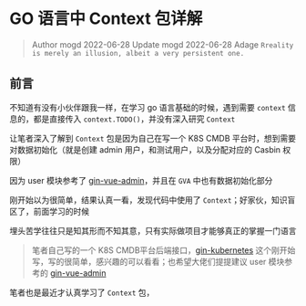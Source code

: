 # GO 语言中 Context 包详解

> Author mogd 2022-06-28
> Update mogd 2022-06-28
> Adage `Rreality is merely an illusion, albeit a very persistent one.`

## 前言

不知道有没有小伙伴跟我一样，在学习 go 语言基础的时候，遇到需要 `context` 信息的，都是直接传入 `context.TODO()`，并没有深入研究 `Context`

让笔者深入了解到 `Context` 包是因为自己在写一个 K8S CMDB 平台时，想到需要对数据初始化（就是创建 admin 用户，和测试用户，以及分配对应的 Casbin 权限）

因为 user 模块参考了 [gin-vue-admin](https://github.com/flipped-aurora/gin-vue-admin.git)，并且在 `GVA` 中也有数据初始化部分

刚开始以为很简单，结果认真一看，发现代码中使用了 `Context`；好家伙，知识盲区了，前面学习的时候

埋头苦学往往只是知其形而不知其意，只有实际做项目才能够真正的掌握一门语言
> 笔者自己写的一个 K8S CMDB平台后端接口，[gin-kubernetes](https://gitee.com/MoGD/gin-kubernetes.git)
> 这个刚开始写，写的很简单，感兴趣的可以看看；也希望大佬们提提建议
> user 模块参考的 [gin-vue-admin](https://github.com/flipped-aurora/gin-vue-admin.git)

笔者也是最近才认真学习了 `Context` 包，